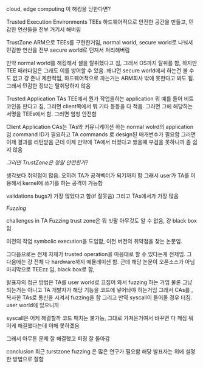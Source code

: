 cloud, edge computing 이 해킹을 당한다면?

Trusted Execution Environments
TEEs
하드웨어적으로 안전한 공간을 만들고, 민감한 연산들을 전부 거기서 해버림

TrustZone
ARM으로 TEEs를 구현한거임,
normal world, secure world로 나눠서 민감한 연산을 전부 secure world로 던져서 처리해버림

만약 normal world를 해킹해서 셸을 탈취했다고 침, 그래서 OS까지 탈취를 함, 하지만 TEE 패러다임은 그래도 이를 방어할 수 있음. 왜냐먼 secure world에서 하는건 볼 수도 없고 걍 존나 제한적임, 하드웨어적으로 까는거는 ARM회사 밖에 못한다고 봐도 됨. 그래서 민감한 정보는 탈취당하지 않음

Trusted Application
TAs
TEE에서 뭔가 작업을하는 application
뭐 예를 들어 비트코인을 판다고 침, 그러면 client쪽에서 뭐 기타 등등을 다 적음. 그러면 그에 해당하는 서명을 TEEs에서 함. 그러면 엄청 안전함

Client Application
CAs는 TAs와 커뮤니케이션 하는 normal wolrd의 application임 
command ID가 필요하고 TA commands 로 design된 매개변수가 필요함 그러면 이제 결과를 리턴받음
근데 이제 만약에 TA에서 터졌다고 했을때 부검을 못하니까 좀 쉽지 않음

*그러면 TrustZone은 정말 안전한가?*

생각보다 취약점이 많음.
오히려 TA가 공격벡터가 되기까지 함
그래서 user가 TA를 이용해서 kernel에 쓰기를 하는 공격이 가능함

validations bugs가 가장 많았다고 함(if 잘못씀)
그리고 TAs에서가 가장 많음


*Fuzzing*

challenges in TA Fuzzing
trust zone은 뭐 싯팔 아무것도 알 수 없음, 걍 black box 임

이전의 작업
symbolic execution을 도입함, 
이전 버전의 취약점을 찾는 논문임.

그다음으로는 전제 자체가 trusted operation을 마음대로 할 수 있다는게 전제임. 
그 다음에는 걍 전체 다 hardware까지 에뮬레이션 함. 근데 해당 논문이 오픈소스가 아님
마지막으로 TEEzz 임, black box로 함, 

발표자의 접근 방법은 TA를 user world로 끄집어 와서 fuzzing 하는 거임
물론 그냥 되는거는 아니고 TA 개발자가 해당 기능을 코드에 넣어놔야 하는거임
그래서 CAs를 , 복사한 TAs로 통신을 시켜서 fuzzing을 함
그리고 만약 syscall이 들어올 경우 터짐. user world에 있으니까

syscall은 어케 해결할까
코드 패치는 불가능, 그대로 가져온거여서 바꾸면 다 깨짐
뭐 어케 해결했다는데 이해 못하겠음

그래서 아무튼 문제 잘 해결했고 퍼징 잘 돌아감


conclusion
최근 turstzone fuzzing 은 많은 연구가 필요함
해당 발표자는 위에 설명한 방법으로 잘함